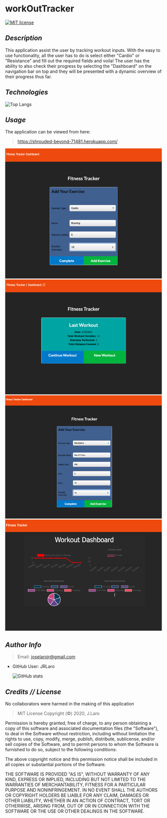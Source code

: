 # workOutTracker

[![MIT license](https://img.shields.io/badge/License-MIT-blue.svg)](https://lbesson.mit-license.org/)

## _Description_

This application assist the user by tracking workout inputs. With the easy to use functionality, all the user has to do is select either "Cardio" or "Resistance" and fill out the required fields and voila! The user has the ability to also check their progress by selecting the "Dashboard" on the navigation bar on top and they will be presented with a dynamic overview of their progress thus far.

## _Technologies_

![Top Langs](https://github-readme-stats.vercel.app/api/top-langs/?username=JRLaro&theme=tokyonight)

## _Usage_

The application can be viewed from here:

> https://shrouded-beyond-71481.herokuapp.com/

![](public/images/add.png)
![](public/images/cardio.png)
![](public/images/resistance.png)
![](public/images/dashboard.png)

## _Author Info_

> Email: joselarojr@gmail.com

- GitHub User: JRLaro

  ![GitHub stats](https://github-readme-stats.vercel.app/api?username=JRLaro&show_icons=true&theme=tokyonight)

## _Credits // License_

No collaborators were harmed in the making of this application

> MIT License
> Copyright (©) 2020, J.Laro

Permission is hereby granted, free of charge, to any person obtaining a copy of this software and associated documentation files (the "Software"), to deal in the Software without restriction, including without limitation the rights to use, copy, modify, merge, publish, distribute, sublicense, and/or sell copies of the Software, and to permit persons to whom the Software is furnished to do so, subject to the following conditions:

The above copyright notice and this permission notice shall be included in all copies or substantial portions of the Software.

THE SOFTWARE IS PROVIDED "AS IS", WITHOUT WARRANTY OF ANY KIND, EXPRESS OR IMPLIED, INCLUDING BUT NOT LIMITED TO THE WARRANTIES OF MERCHANTABILITY, FITNESS FOR A PARTICULAR PURPOSE AND NONINFRINGEMENT. IN NO EVENT SHALL THE AUTHORS OR COPYRIGHT HOLDERS BE LIABLE FOR ANY CLAIM, DAMAGES OR OTHER LIABILITY, WHETHER IN AN ACTION OF CONTRACT, TORT OR OTHERWISE, ARISING FROM, OUT OF OR IN CONNECTION WITH THE SOFTWARE OR THE USE OR OTHER DEALINGS IN THE SOFTWARE.
